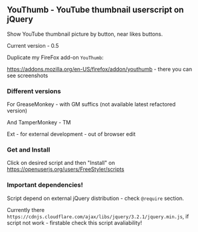  ## YouThumb - YouTube thumbnail userscript on jQuery

Show YouTube thumbnail picture by button, near likes buttons.

Current version - 0.5

Duplicate my FireFox add-on `YouThumb`:

https://addons.mozilla.org/en-US/firefox/addon/youthumb - there you can see screenshots

### Different versions

For GreaseMonkey - with GM suffics (not available latest refactored version)

And TamperMonkey - TM

Ext - for external development - out of browser edit

### Get and Install

Click on desired script and then "Install" on https://openuserjs.org/users/FreeStyler/scripts

### Important dependencies!

Script depend on external jQuery distribution - check `@require` section.

Currently there `https://cdnjs.cloudflare.com/ajax/libs/jquery/3.2.1/jquery.min.js`, if script not work - firstable check this script avaliability!